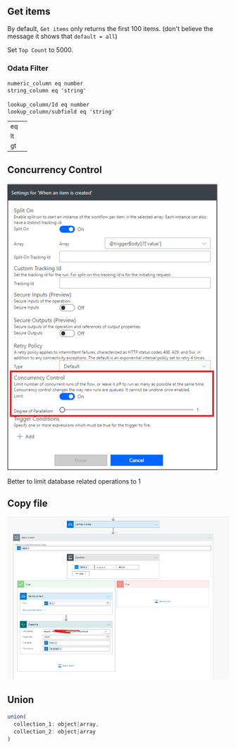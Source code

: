 ## Get items

By default, `Get items` only returns the first 100 items. (don't believe the message it shows that `default = all`)

Set `Top Count` to 5000.

### Odata Filter

```
numeric_column eq number
string_column eq 'string'

lookup_column/Id eq number
lookup_column/subfield eq 'string'
```

|      |      |
| ---- | ---- |
| eq   |      |
| lt   |      |
| gt   |      |

## Concurrency Control

![image-20240108225327493](./assets/image-20240108225327493.png)

Better to limit database related operations to 1

## Copy file

![image-20240108225409969](./assets/image-20240108225409969.png)

## Union

```js
union(
  collection_1: object|array,
  collection_2: object|array
)
```